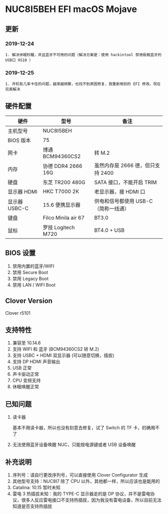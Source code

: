 # NUC8I5BEH EFI macOS Mojave

## 更新

### 2019-12-24

    1. 解决休眠秒醒，并且蓝牙不可用的问题（解决方案是：使用 hackintool 禁用板载蓝牙的USB口 HS10 ）

### 2019-12-25

    1. 开机有几率卡住的问题，越来越频繁，也找不到原因修复，我重新用别的 EFI 修改，现在完美解决

## 硬件配置

| 硬件          | 型号                | 备注                                 |
| ------------- | ------------------- | ------------------------------------ |
| 主机型号      | NUC8I5BEH           |                                      |
| BIOS 版本     | 75                  |                                      |
| 网卡          | 博通 BCM94360CS2    | 转 M.2                               |
| 内存          | 协德 DDR4 2666 16G  | 虽然内存是 2666 德，但只支持 2400    |
| 硬盘          | 东芝 TR200 480G     | SATA 接口，不能开启 TRIM             |
| 显示器 HDMI   | HKC T7000 2K        | 老显示器，接 HDMI 口                 |
| 显示器 USBC-C | 15.6 便携显示器     | 供电和信号都使用 USB-C（简称一线通） |
| 键盘          | Filco Minila air 67 | BT3.0                                |
| 鼠标          | 罗技 Logitech M720  | BT4.0 + USB                          |

## BIOS 设置

1. 禁用内置的蓝牙/WIFI
2. 禁用 Secure Boot
3. 禁用 Legacy Boot
4. 禁用 LAN / WIFI Boot

## Clover Version

Clover r5101

## 支持特性

1. 兼容至 10.14.6
2. 支持 WIFI 和 蓝牙 (BCM94360CS2 转 M.2)
3. 支持 USBC + HDMI 双显示器 (可以随意切换，插拔)
4. 支持 DP HDMI 声音输出
5. USB 正常
6. 声卡驱动正常
7. CPU 变频支持
8. 休眠唤醒正常

## 已知问题

1. 读卡器

    基本不用读卡器，所以也没有刻意去修复，试了 Switch 的 TF 卡，的确用不了

2. 无法使用蓝牙设备唤醒 NUC，只能按电源键或者 USB 设备唤醒

## 补充说明

1. 序列号：请自行更改序列号，可以直接使用 Clover Configurator 生成
2. 其他型号支持：NUC8I7 除了 CPU 以外，其他都一样，所以应该也是能用的
3. Catalina: 10.15 暂时未知
4. 雷电 3 热插拔未知：我的 TYPE-C 显示器走的是 DP 协议，并不是雷电协议，很多人反应雷电接口不支持热插拔，因为我没有雷电设备，所以目前无法知道是否支持热插拔
